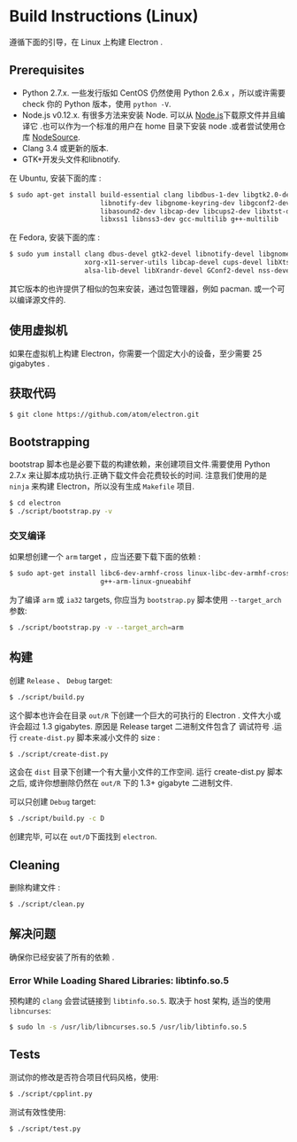 # Build Instructions (Linux)

遵循下面的引导，在 Linux 上构建 Electron .

## Prerequisites

* Python 2.7.x. 一些发行版如 CentOS 仍然使用 Python 2.6.x ，所以或许需要 check 你的 Python 版本，使用 `python -V`.
* Node.js v0.12.x. 有很多方法来安装 Node. 可以从 [Node.js](http://nodejs.org)下载原文件并且编译它 .也可以作为一个标准的用户在 home 目录下安装 node .或者尝试使用仓库 [NodeSource](https://nodesource.com/blog/nodejs-v012-iojs-and-the-nodesource-linux-repositories).
* Clang 3.4 或更新的版本.
* GTK+开发头文件和libnotify.

在 Ubuntu, 安装下面的库 :

```bash
$ sudo apt-get install build-essential clang libdbus-1-dev libgtk2.0-dev \
                       libnotify-dev libgnome-keyring-dev libgconf2-dev \
                       libasound2-dev libcap-dev libcups2-dev libxtst-dev \
                       libxss1 libnss3-dev gcc-multilib g++-multilib
```

在 Fedora, 安装下面的库 :

```bash
$ sudo yum install clang dbus-devel gtk2-devel libnotify-devel libgnome-keyring-devel \
                   xorg-x11-server-utils libcap-devel cups-devel libXtst-devel \
                   alsa-lib-devel libXrandr-devel GConf2-devel nss-devel
```

其它版本的也许提供了相似的包来安装，通过包管理器，例如 pacman. 
或一个可以编译源文件的.

## 使用虚拟机  

如果在虚拟机上构建 Electron，你需要一个固定大小的设备，至少需要 25 gigabytes .

## 获取代码

```bash
$ git clone https://github.com/atom/electron.git
```

## Bootstrapping

bootstrap 脚本也是必要下载的构建依赖，来创建项目文件.需要使用 Python 2.7.x 来让脚本成功执行.正确下载文件会花费较长的时间.
注意我们使用的是 `ninja` 来构建 Electron，所以没有生成 `Makefile` 项目.

```bash
$ cd electron
$ ./script/bootstrap.py -v
```

### 交叉编译

如果想创建一个 `arm` target ，应当还要下载下面的依赖 :

```bash
$ sudo apt-get install libc6-dev-armhf-cross linux-libc-dev-armhf-cross \
                       g++-arm-linux-gnueabihf
```

为了编译 `arm` 或 `ia32` targets, 你应当为 `bootstrap.py` 脚本使用
`--target_arch` 参数:

```bash
$ ./script/bootstrap.py -v --target_arch=arm
```

## 构建

创建 `Release` 、 `Debug` target:

```bash
$ ./script/build.py
```

这个脚本也许会在目录 `out/R` 下创建一个巨大的可执行的 Electron . 文件大小或许会超过 1.3 gigabytes. 原因是 Release target 二进制文件包含了 调试符号 .运行 `create-dist.py` 脚本来减小文件的 size :

```bash
$ ./script/create-dist.py
```
这会在 `dist` 目录下创建一个有大量小文件的工作空间. 运行 create-dist.py 脚本之后, 或许你想删除仍然在 `out/R` 下的 1.3+ gigabyte 二进制文件.

可以只创建 `Debug` target:

```bash
$ ./script/build.py -c D
```

创建完毕, 可以在 `out/D`下面找到 `electron`.

## Cleaning

删除构建文件 :

```bash
$ ./script/clean.py
```

## 解决问题

确保你已经安装了所有的依赖 .

### Error While Loading Shared Libraries: libtinfo.so.5

预构建的 `clang` 会尝试链接到 `libtinfo.so.5`. 取决于  host 架构, 适当的使用 `libncurses`:

```bash
$ sudo ln -s /usr/lib/libncurses.so.5 /usr/lib/libtinfo.so.5
```

## Tests

测试你的修改是否符合项目代码风格，使用:

```bash
$ ./script/cpplint.py
```

测试有效性使用:

```bash
$ ./script/test.py
```